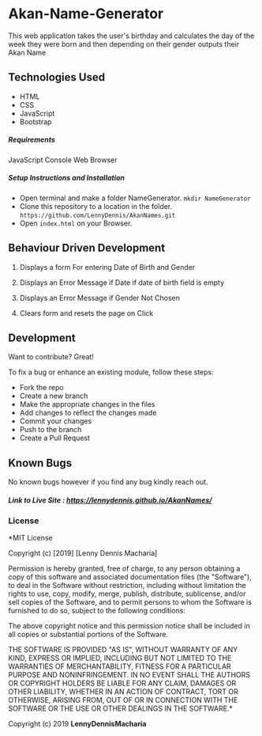 # Akan-Name-Generator

This web application takes the user's birthday and calculates the
day of the week they were born and then depending on their gender 
outputs their Akan Name

## Technologies Used

- HTML
- CSS
- JavaScript
- Bootstrap

##### Requirements

JavaScript Console
Web Browser

##### Setup Instructions and Installation

-  Open terminal and make a folder NameGenerator. `mkdir NameGenerator`
- Clone this repository to a location in the folder. `https://github.com/LennyDennis/AkanNames.git`
- Open `index.html` on your Browser.


## Behaviour Driven Development

1. Displays a form For entering Date of Birth and Gender
  
2. Displays an Error Message if Date if date of birth field is empty

3. Displays an Error Message if Gender Not Chosen

4. Clears form and resets the page on Click

## Development

Want to contribute? Great!

To fix a bug or enhance an existing module, follow these steps:
- Fork the repo
- Create a new branch
- Make the appropriate changes in the files
- Add changes to reflect the changes made
- Commit your changes 
- Push to the branch 
- Create a Pull Request


## Known Bugs

No known bugs however if you find any bug kindly reach out.




##### Link to Live Site : https://lennydennis.github.io/AkanNames/

### License

*MIT License

Copyright (c) [2019] [Lenny Dennis Macharia]

Permission is hereby granted, free of charge, to any person obtaining a copy
of this software and associated documentation files (the "Software"), to deal
in the Software without restriction, including without limitation the rights
to use, copy, modify, merge, publish, distribute, sublicense, and/or sell
copies of the Software, and to permit persons to whom the Software is
furnished to do so, subject to the following conditions:

The above copyright notice and this permission notice shall be included in all
copies or substantial portions of the Software.

THE SOFTWARE IS PROVIDED "AS IS", WITHOUT WARRANTY OF ANY KIND, EXPRESS OR
IMPLIED, INCLUDING BUT NOT LIMITED TO THE WARRANTIES OF MERCHANTABILITY,
FITNESS FOR A PARTICULAR PURPOSE AND NONINFRINGEMENT. IN NO EVENT SHALL THE
AUTHORS OR COPYRIGHT HOLDERS BE LIABLE FOR ANY CLAIM, DAMAGES OR OTHER
LIABILITY, WHETHER IN AN ACTION OF CONTRACT, TORT OR OTHERWISE, ARISING FROM,
OUT OF OR IN CONNECTION WITH THE SOFTWARE OR THE USE OR OTHER DEALINGS IN THE
SOFTWARE.*

Copyright (c) 2019 **LennyDennisMacharia**
